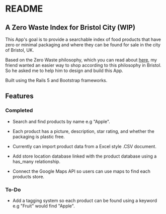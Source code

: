 README
======

A Zero Waste Index for Bristol City (WIP)
-----------------------------------------

This App's goal is to provide a searchable index of food products that have zero or minimal packaging and where they can be found for sale in the city of Bristol, UK.

Based on the Zero Waste philosophy, which you can read about [here](https://en.wikipedia.org/wiki/Zero_waste), my friend wanted an easier way to shop according to this philosophy in Bristol. So he asked me to help him to design and build this App.

Built using the Rails 5 and Bootstrap frameworks.

Features
--------

### Completed

* Search and find products by name e.g "Apple".

* Each product has a picture, description, star rating, and whether the packaging is plastic free.

* Currently can import product data from a Excel style .CSV document.

* Add store location database linked with the product database using a has_many relationship.

* Connect the Google Maps API so users can use maps to find each products store.

### To-Do

* Add a tagging system so each product can be found using a keyword e.g "Fruit" would find "Apple".
